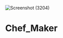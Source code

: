 ![Screenshot (3204)](https://user-images.githubusercontent.com/116111183/221432746-5093470d-6e2f-4d9c-a691-3c07de1b6009.png)
# Chef_Maker
